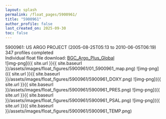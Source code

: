 ```yaml
---
layout: splash
permalink: /float_pages/5900961/
title: "5900961"
author_profile: false
last_created_on: 2025-09-30
toc: false
---
```

 
5900961: US ARGO PROJECT (2005-08-25T05:13 to 2010-06-05T06:19)\
347 profiles completed\
Individual float file download: [BGC_Argo_Plus_Global](https://ftp.soest.hawaii.edu/bgc_argo_plus/Individual_Floats/outliers_removed/5900961_Sprof_processed.nc)\
![img-png]({{ site.url }}{{ site.baseurl }}/assets/images/float_figures/5900961/01_5900961_map.png)
![img-png]({{ site.url }}{{ site.baseurl }}/assets/images/float_figures/5900961/5900961_DOXY.png)
![img-png]({{ site.url }}{{ site.baseurl }}/assets/images/float_figures/5900961/5900961_PRES.png)
![img-png]({{ site.url }}{{ site.baseurl }}/assets/images/float_figures/5900961/5900961_PSAL.png)
![img-png]({{ site.url }}{{ site.baseurl }}/assets/images/float_figures/5900961/5900961_TEMP.png)
